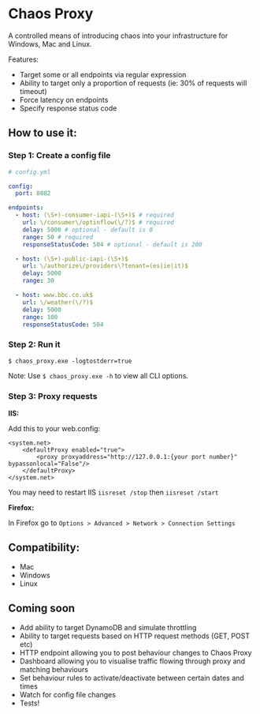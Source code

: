# Chaos Proxy

A controlled means of introducing chaos into your infrastructure for Windows, Mac and Linux.

Features:
- Target some or all endpoints via regular expression
- Ability to target only a proportion of requests (ie: 30% of requests will timeout)
- Force latency on endpoints
- Specify response status code

## How to use it:

### Step 1: Create a config file

```yml
# config.yml

config:
  port: 8082

endpoints:
  - host: (\S+)-consumer-iapi-(\S+)$ # required
    url: \/consumer\/optinflow(\/?)$ # required
    delay: 5000 # optional - default is 0
    range: 50 # required
    responseStatusCode: 504 # optional - default is 200

  - host: (\S+)-public-iapi-(\S+)$
    url: \/authorize\/providers\?tenant=(es|ie|it)$
    delay: 5000
    range: 30

  - host: www.bbc.co.uk$
    url: \/weather(\/?)$
    delay: 5000
    range: 100
    responseStatusCode: 504
```

### Step 2: Run it

```
$ chaos_proxy.exe -logtostderr=true
```

Note: Use `$ chaos_proxy.exe -h` to view all CLI options.

### Step 3: Proxy requests

**IIS:**

Add this to your web.config:

```
<system.net>
    <defaultProxy enabled="true">
        <proxy proxyaddress="http://127.0.0.1:{your port number}" bypassonlocal="False"/>
    </defaultProxy>
</system.net>
```

You may need to restart IIS `iisreset /stop` then `iisreset /start`

**Firefox:** 

In Firefox go to `Options > Advanced > Network > Connection Settings`

## Compatibility:

- Mac
- Windows
- Linux

## Coming soon

- Add ability to target DynamoDB and simulate throttling
- Ability to target requests based on HTTP request methods (GET, POST etc)
- HTTP endpoint allowing you to post behaviour changes to Chaos Proxy
- Dashboard allowing you to visualise traffic flowing through proxy and matching behaviours
- Set behaviour rules to activate/deactivate between certain dates and times
- Watch for config file changes
- Tests!